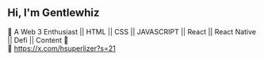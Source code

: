 ## Hi, I'm Gentlewhiz
🧠 A Web 3 Enthusiast || HTML || CSS || JAVASCRIPT || React || React Native || Defi || Content 🧵<br/>
🔗 https://x.com/hsuperlizer?s=21
